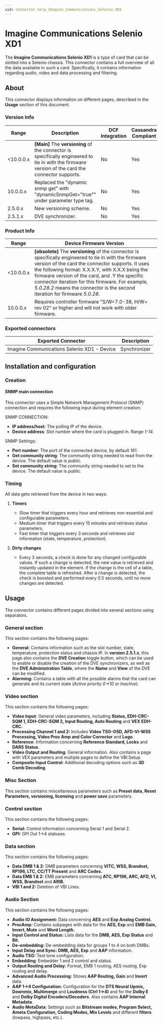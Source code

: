 ```yaml
---
uid: Connector_help_Imagine_Communications_Selenio_XD1
---
```


# Imagine Communications Selenio XD1

The **Imagine Communications Selenio XD1** is a type of card that can be slotted into a Selenio chassis. This connector contains a full overview of all the data available in such a card. Specifically, it contains information regarding audio, video and data processing and filtering.

## About

This connector displays information on different pages, described in the **Usage** section of this document.

### Version Info

| **Range** | **Description**                                                                                                                               | **DCF Integration** | **Cassandra Compliant** |
|------------------|-----------------------------------------------------------------------------------------------------------------------------------------------|---------------------|-------------------------|
| \<10.0.0.x       | **\[Main\]** The **versioning** of the connector is specifically engineered to tie in with the firmware version of the card the connector supports. | No                  | Yes                     |
| 10.0.0.x         | Replaced the "dynamic snmp get" with "dynamicSnmpGet="true"" under parameter type tag.                                                        | No                  | Yes                     |
| 2.5.0.x          | New versioning scheme.                                                                                                                        | No                  | Yes                     |
| 2.5.1.x          | DVE synchronizer.                                                                                                                             | No                  | Yes                     |

### Product Info

| **Range** | **Device Firmware Version**                                                                                                                                                                                                                                                                                                                                                                 |
|------------------|---------------------------------------------------------------------------------------------------------------------------------------------------------------------------------------------------------------------------------------------------------------------------------------------------------------------------------------------------------------------------------------------|
| \<10.0.0.x       | **\[obsolete\]** The **versioning** of the connector is specifically engineered to tie in with the firmware version of the card the connector supports. It uses the following format: X.X.X.Y, with X.X.X being the firmware version of the card, and .Y the specific connector iteration for this firmware. For example, *5.0.28.2* means the connector is the second iteration for firmware *5.0.28*. |
| 10.0.0.x         | Requires controller firmware "S/W=7.0-38, H/W= rev 02" or higher and will not work with older firmware.                                                                                                                                                                                                                                                                                     |

### Exported connectors

| **Exported Connector**                       | **Description** |
|---------------------------------------------|-----------------|
| Imagine Communications Selenio XD1 - Device | Synchronizer    |

## Installation and configuration

### Creation

#### SNMP main connection

This connector uses a Simple Network Management Protocol (SNMP) connection and requires the following input during element creation:

SNMP CONNECTION:

- **IP address/host**: The polling IP of the device.
- **Device address**: Slot number where the card is plugged in. Range *1-14.*

SNMP Settings:

- **Port number**: The port of the connected device, by default *161*.
- **Get community string**: The community string needed to read from the device. The default value is *public*.
- **Set community string**: The community string needed to set to the device. The default value is *public.*

### Timing

All data gets retrieved from the device in two ways:

1. **Timers**

   - Slow timer that triggers every hour and retrieves non-essential and configurable parameters.
   - Medium timer that triggers every 15 minutes and retrieves status parameters.
   - Fast timer that triggers every 3 seconds and retrieves slot information (state, temperature, protection).

1. **Dirty changes**

   - Every 3 seconds, a check is done for any changed configurable values. If such a change is detected, the new value is retrieved and instantly updated in the element. If the change is the cell of a table, the complete table is refreshed. After a change is detected, the check is boosted and performed every 0.5 seconds, until no more changes are detected.

## Usage

The connector contains different pages divided into several sections using separators.

### General section

This section contains the following pages:

- **General:** Contains information such as the slot number, state, temperature, protection status and chassis IP.
  In **version 2.5.1.x**, this page also contains the **DVE Creation** toggle button, which can be used to enable or disable the creation of the DVE synchronizers, as well as the **DVE Administration Table**, where the **Name** and **View** of the DVE can be modified.
- **Alarming:** Contains a table with all the possible alarms that the card can generate and its current state (*Active priority 0-\>10* or *Inactive*).

### Video section

This section contains the following pages:

- **Video Input**: General video parameters, including **Status, EDH-CRC-SQM 1, EDH-CRC-SQM 2, Input Routing, Auto Routing** and **VEX EDH-CRC.**
- **Processing Channel 1 and 2:** Includes **Video TSG-OSD, AFD-VI-WSS Processing, Video Proc Amp and Color Corrector** and **Logo**.
- **Reference**: Information concerning **Reference Standard, Locks** and **DARS Status.**
- **Video Output and Routing**: General information. Also contains a page with VEX parameters and multiple pages to define the VBI Setup.
- **Composite Input Control**: Additional decoding options such as **3D Comb Decoding**.

### Misc Section

This section contains miscellaneous parameters such as **Preset data, Reset Parameters, versioning, licensing** and **power save** parameters.

### Control section

This section contains the following pages:

- **Serial:** Control information concerning Serial 1 and Serial 2.
- **GPI:** GPI Out 1-\>4 statuses.

### Data section

This section contains the following pages:

- **Data DMB 1 & 2:** DMB parameters concerning **VITC, WSS, Brandnet, RP196, LTC, CC/TT Present** and **ARC Codes.**
- **Data EMB 1 & 2:** EMB parameters concerning **ATC, RP196, ARC, AFD, VI, WSS, Brandnet** and **ARIB.**
- **VBI 1 and 2:** Deletion of VBI Lines.

### Audio Section

This section contains the following pages:

- **Audio IO Assignment:** Data concerning **AES** and **Exp Analog Control.**
- **ProcAmp:** Contains subpages with data for the **AES, Exp** and **EMB Gain, Invert, Mute** and **Word Length.**
- **Input Control and Status:** Lists data for the **DMB, AES, Exp Status** and **Bit.**
- **De-embedding:** De-embedding data for groups 1 to 4 on both DMBs.
- **Input Delay and Sync: DMB, AES, Exp** and **AAP** information.
- **Audio TSG:** Test tone configuration.
- **Embedding**: Embedder 1 and 2 control and status.
- **Output Routing and Delay:** Format, EMB 1 routing, AES routing, Exp routing and delay.
- **Advanced Audio Processing:** Shows **AAP Routing, Gain** and **Invert** data.
- **AAP 1-\>4 Configuration:** Configuration for the **DTS Neural Upmix, Downmix, Multimerge** and **Loudness (Ctrl 1-\>4)** and for the **Dolby E** and **Dolby Digital Encoders/Decoders**. Also contains **AAP Internal Metadata**.
- **Audio MetaData:** Settings such as **Bitstream modes, Program Select, Ameta Configuration, Coding Modes, Mix Levels** and different **filters** (lowpass, highpass, etc.).
